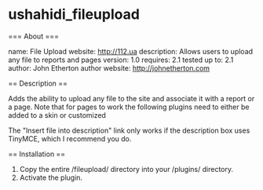 ushahidi_fileupload
===================
=== About ===

name: File Upload
website: http://112.ua
description: Allows users to upload any file to reports and pages
version: 1.0
requires: 2.1
tested up to: 2.1
author: John Etherton
author website: http://johnetherton.com

== Description ==

Adds the ability to upload any file to the site and associate it with a report or a page. Note that for pages to work the following plugins need to either be added to a skin or customized

The "Insert file into description" link only works if the description box uses TinyMCE, which I recommend you do.

== Installation ==

1. Copy the entire /fileupload/ directory into your /plugins/ directory.
2. Activate the plugin.

